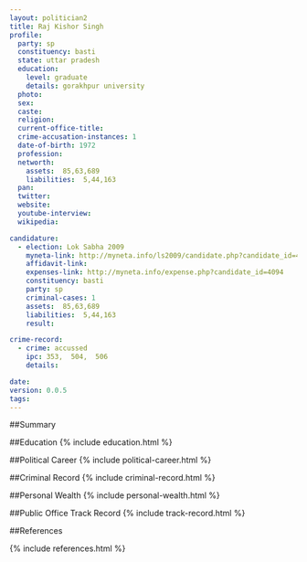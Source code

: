 ```yaml
---
layout: politician2
title: Raj Kishor Singh
profile: 
  party: sp
  constituency: basti
  state: uttar pradesh
  education: 
    level: graduate
    details: gorakhpur university
  photo: 
  sex: 
  caste: 
  religion: 
  current-office-title: 
  crime-accusation-instances: 1
  date-of-birth: 1972
  profession: 
  networth: 
    assets:  85,63,689
    liabilities:  5,44,163
  pan: 
  twitter: 
  website: 
  youtube-interview: 
  wikipedia: 

candidature: 
  - election: Lok Sabha 2009
    myneta-link: http://myneta.info/ls2009/candidate.php?candidate_id=4094
    affidavit-link: 
    expenses-link: http://myneta.info/expense.php?candidate_id=4094
    constituency: basti 
    party: sp
    criminal-cases: 1
    assets:  85,63,689
    liabilities:  5,44,163
    result:  

crime-record: 
  - crime: accussed
    ipc: 353,  504,  506
    details:    

date: 
version: 0.0.5
tags: 
---
```

##Summary


##Education
{% include education.html %}


##Political Career
{% include political-career.html %}


##Criminal Record
{% include criminal-record.html %}


##Personal Wealth
{% include personal-wealth.html %}


##Public Office Track Record
{% include track-record.html %}


##References


{% include references.html %}